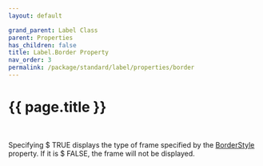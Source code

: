 ```yaml
---
layout: default

grand_parent: Label Class
parent: Properties
has_children: false
title: Label.Border Property
nav_order: 3
permalink: /package/standard/label/properties/border
---
```

# {{ page.title }}

<br>

Specifying $ TRUE displays the type of frame specified by the <a href="/package/standard/label/properties/borderstyle">BorderStyle</a> property. If it is $ FALSE, the frame will not be displayed.